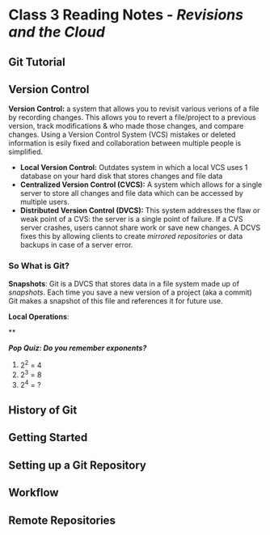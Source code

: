 # Class 3 Reading Notes - *Revisions and the Cloud*

## **Git Tutorial**

## Version Control

**Version Control:** a system that allows you to revisit various verions of a file by recording changes. This allows you to revert a file/project to a previous version, track modifications & who made those changes, and compare changes. Using a Version Control System (VCS) mistakes or deleted information is esily fixed and collaboration between multiple people is simplified.

- **Local Version Control:** Outdates system in which a local VCS uses 1 database on your hard disk that stores changes and file data
- **Centralized Version Control (CVCS):** A system which allows for a single server to store all changes and file data which can be accessed by multiple users.
- **Distributed Version Control (DVCS):** This system addresses the flaw or weak point of a CVS: the server is a single point of failure. If a CVS server crashes, users cannot share work or save new changes. A DCVS fixes this by allowing clients to create *mirrored repositories* or data backups in case of a server error.

### So What is Git?

**Snapshots**: Git is a DVCS that stores data in a file system made up of *snapshots*. Each time you save a new version of a project (aka a commit) Git makes a snapshot of this file and references it for future use.

**Local Operations**: 

**

***Pop Quiz: Do you remember exponents?***

1. 2<sup>2</sup> = 4
2. 2<sup>3</sup> = 8
3. 2<sup>4</sup> = ?

## History of Git

## Getting Started

## Setting up a Git Repository

## Workflow

## Remote Repositories
